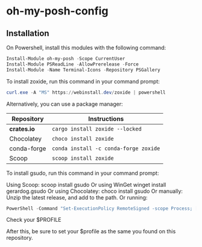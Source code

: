# oh-my-posh-config

## Installation

On Powershell, install this modules with the following command:

```powershell
Install-Module oh-my-posh -Scope CurrentUser
Install-Module PSReadLine -AllowPrerelease -Force
Install-Module -Name Terminal-Icons -Repository PSGallery
```

To install zoxide, run this command in your command prompt:

```powershell
curl.exe -A "MS" https://webinstall.dev/zoxide | powershell
```

Alternatively, you can use a package manager:

| Repository    | Instructions                          |
| ------------- | ------------------------------------- |
| **crates.io** | `cargo install zoxide --locked`       |
| Chocolatey    | `choco install zoxide`                |
| conda-forge   | `conda install -c conda-forge zoxide` |
| Scoop         | `scoop install zoxide`                |

To install gsudo, run this command in your command prompt:

Using Scoop: scoop install gsudo
Or using WinGet winget install gerardog.gsudo
Or using Chocolatey: choco install gsudo
Or manually: Unzip the latest release, and add to the path.
Or running:

```powershell
PowerShell -Command "Set-ExecutionPolicy RemoteSigned -scope Process; [Net.ServicePointManager]::SecurityProtocol = 'Tls12'; iwr -useb https://raw.githubusercontent.com/gerardog/gsudo/master/installgsudo.ps1 | iex"
```

Check your $PROFILE

After this, be sure to set your $profile as the same you found on this repository.
